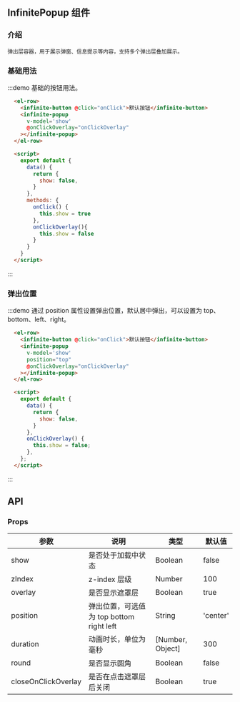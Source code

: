 ## InfinitePopup 组件
### 介绍
`弹出层容器，用于展示弹窗、信息提示等内容，支持多个弹出层叠加展示。`

### 基础用法
:::demo 基础的按钮用法。
```html
  <el-row>
    <infinite-button @click="onClick">默认按钮</infinite-button>
    <infinite-popup
      v-model='show'
      @onClickOverlay="onClickOverlay"
    ></infinite-popup>
  </el-row>

  <script>
    export default {
      data() {
        return {
          show: false,
        }
      },
      methods: {
        onClick() {
          this.show = true
        },
        onClickOverlay(){
          this.show = false
        }
      }
    }
  </script>
```
:::

### 弹出位置
:::demo 通过 position 属性设置弹出位置，默认居中弹出，可以设置为 top、bottom、left、right。
```html
  <el-row>
    <infinite-button @click="onClick">默认按钮</infinite-button>
    <infinite-popup
      v-model='show'
      position="top"
      @onClickOverlay="onClickOverlay"
    ></infinite-popup>
  </el-row>

  <script>
    export default {
      data() {
        return {
          show: false,
        }
      },
      onClickOverlay() {
        this.show = false;
      },
    };
  </script>
```
:::

## API

### Props

| 参数                | 说明                                     | 类型             | 默认值   |
| ------------------- | ---------------------------------------- | ---------------- | -------- |
| show                | 是否处于加载中状态                       | Boolean          | false    |
| zIndex              | z-index 层级                             | Number           | 100      |
| overlay             | 是否显示遮罩层                           | Boolean          | true     |
| position            | 弹出位置，可选值为 top bottom right left | String           | 'center' |
| duration            | 动画时长，单位为毫秒                     | [Number, Object] | 300      |
| round               | 是否显示圆角                             | Boolean          | false    |
| closeOnClickOverlay | 是否在点击遮罩层后关闭                   | Boolean          | true     |
